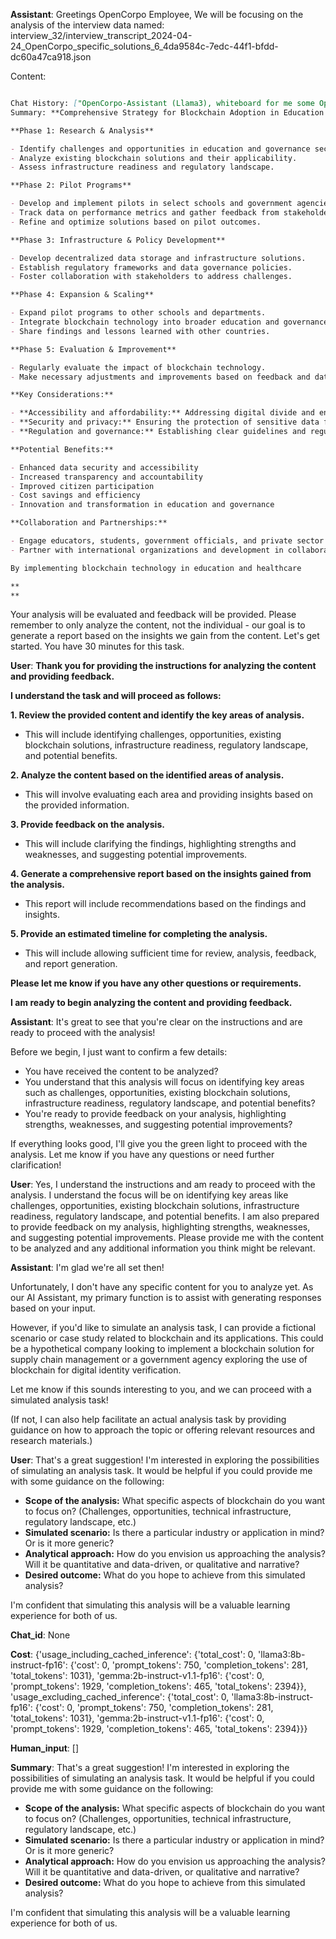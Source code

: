 **Assistant**: Greetings OpenCorpo Employee, We will be focusing on the analysis of the interview data named: interview_32/interview_transcript_2024-04-24_OpenCorpo_specific_solutions_6_4da9584c-7edc-44f1-bfdd-dc60a47ca918.json 


 Content: 

 ```md

 Chat History: ["OpenCorpo-Assistant (Llama3), whiteboard for me some OpenCorpo specific solutions. Propose a solution for blockchain technology in business. I will evaluate your answers and give my feedback, then propose a problem to you. You will answer and I will evaluate. Let's now begin. You have 30 minutes.", '## OpenCorpo Specific Solutions - Blockchain Technology\n\n**1. Secure and Transparent Supply Chain Management:**\n\n- Implement blockchain technology to record every transaction, shipment, and storage step in the supply chain. \n- This ensures transparency and traceability, eliminates fraud risks, and improves efficiency through automation. \n- Specifically, this solution could benefit OpenCorpo by:\n    - Ensuring authenticity of goods in the healthcare industry.\n    - Tracking agricultural produce from farm to table, improving food safety.\n    - Optimizing logistics in infrastructure and construction projects.\n\n\n**2. Decentralized Asset Management:**\n\n- Utilize blockchain to securely store and manage assets like land, property, equipment, and intellectual property. \n- This eliminates the need for intermediaries, reduces transaction costs, and enhances security through cryptography. \n- This solution could be valuable for OpenCorpo in:\n    - Facilitating secure land ownership transfers in developing economies.\n    - Digitizing intellectual property rights, streamlining licensing processes.\n    - Enhancing efficiency in construction material procurement and utilization.\n\n\n**3. Smart Contracts for Business Automation:**\n\n- Automate contractual processes like procurement, payments, and dispute resolution using smart contracts. \n- This improves efficiency, reduces fraud risks, and ensures contractual obligations are met. \n- OpenCorpo could leverage this for:\n    - Automating supplier onboarding and payment processes.\n    - Streamlining procurement workflows in infrastructure and construction projects.\n    - Enhancing dispute resolution in international trade transactions.\n\n\n**Problem:**\n\nHow can blockchain technology be utilized to enhance the efficiency and transparency of public healthcare records in developing countries?', "I love the solutions you proposed!\n\nRegarding your problem, here's a potential solution:\n\n**Solution: Secure and Transparent Public Healthcare Records using Blockchain**\n\nIn developing countries, public healthcare records often face challenges such as data integrity issues, lack of transparency, and limited access to medical information. By leveraging blockchain technology, OpenCorpo can develop a secure and transparent system for maintaining public healthcare records.\n\n**Key Components:**\n\n1. **Digital Health Ledger**: Create a decentralized digital ledger that stores electronic health records (EHRs) for patients.\n2. **Smart Contracts**: Implement smart contracts to automate processes such as patient registration, medical record updates, and query responses.\n3. **Secure Access Controls**: Establish secure access controls using public-key cryptography to ensure only authorized healthcare providers and administrators can view or update EHRs.\n4. **Open Data Standards**: Utilize open data standards for seamless data sharing between healthcare organizations, reducing errors, and improving treatment outcomes.\n\n**Benefits:**\n\n1. **Improved Data Integrity**: Blockchain's immutability ensures that medical records are tamper-proof and resistant to data manipulation or destruction.\n2. **Enhanced Transparency**: Patients have control over their EHRs and can access them securely online, promoting transparency and empowering informed decision-making.\n3. **Streamlined Processes**: Smart contracts automate routine tasks, reducing administrative burdens on healthcare providers and improving response times.\n4. **Improved Patient Care**: Healthcare providers have secure access to complete and accurate patient information, enabling better treatment outcomes.\n\n**Next Steps:**\n\n1. Conduct a thorough feasibility study to determine the technical and practical requirements for implementing this solution in developing countries.\n2. Collaborate with local stakeholders, healthcare organizations, and government agencies to ensure buy-in and support.\n3. Develop a phased rollout plan, starting with pilot projects or small-scale implementations.\n\nWhat do you think? Is there anything you'd like to add or modify?", '## Feedback on OpenCorpo Blockchain Solutions\n\n**Strengths:**\n\n- Comprehensive solutions addressing diverse business needs.\n- Focus on practical applications relevant to developing economies.\n- Detailed explanations of benefits and potential impact.\n\n\n**Suggestions:**\n\n- **Expand the scope of your solutions:** \n    - Consider the applicability of blockchain technology beyond supply chain management, asset management, and smart contracts.\n    - Explore its potential for enhancing healthcare, education, and governance systems.\n- **Emphasize the role of infrastructure:** \n    - Highlight the importance of establishing robust and accessible blockchain infrastructure in developing countries.\n    - Discuss potential partnerships with tech providers and government agencies for network deployment.\n- **Include potential challenges and mitigation strategies:** \n    - Acknowledge the challenges associated with blockchain implementation, such as scalability, regulatory compliance, and digital literacy.\n    - Suggest solutions for overcoming these challenges, such as decentralized governance models and public-private partnerships.\n\n\n**Evaluation of Problem Solution:**\n\nThe proposed solution is well-structured and presents a clear value proposition. \n\n**Areas for improvement:**\n\n- Include specific examples of successful blockchain implementations in healthcare systems.\n- Explain how the proposed system can address the unique challenges of data accessibility and affordability in developing countries.\n- Provide an estimated timeline and cost for implementation.\n\n**Overall:**\n\nThe proposed solutions and problem solution are valuable contributions to exploring the potential of blockchain technology for business transformation in developing countries.', "Thank you so much for your thoughtful feedback! I'm thrilled to see that my solutions resonated with you, and I appreciate your suggestions on how to improve them.\n\n**Strengths:**\nI agree that the focus on practical applications and detailed explanations of benefits were strengths. Your suggestion to expand the scope of solutions is well-taken - indeed, blockchain technology has far-reaching potential beyond the three areas I initially explored.\n\n**Suggestions:**\nEmphasizing infrastructure development is crucial for ensuring widespread adoption in developing countries. Including potential challenges and mitigation strategies will help address concerns around scalability, regulatory compliance, and digital literacy.\n\n**Evaluation of Problem Solution:**\nThank you for acknowledging the strengths of my solution! You're right that including specific examples, addressing data accessibility and affordability, and providing an estimated timeline and cost would enhance the overall proposal.\n\n**Areas for Improvement:**\nI'll make sure to incorporate these suggestions into future proposals. Your feedback is invaluable in refining my solutions to better meet the needs of businesses and organizations in developing countries.\n\nLet's continue exploring the potential of blockchain technology together! What do you think about exploring its application in education and governance systems?", "I think it would be fantastic to explore the application of blockchain technology in both education and governance systems! These sectors are particularly susceptible to transparency issues, inefficiencies, and vulnerabilities to fraud.\n\n**Possible areas of focus:**\n\n**Education:**\n\n- Secure storage and access to educational records, ensuring authenticity and facilitating smoother transfer processes.\n- Decentralized learning management systems, enabling peer-to-peer knowledge sharing and empowering learners.\n- Automated scholarships and tuition payments, streamlining the enrollment and financial aid processes.\n\n\n**Governance:**\n\n- Secure and transparent voting systems, enhancing the integrity of elections.\n- Decentralized record-keeping of public documents and transactions, boosting accessibility and accountability.\n- Smart contracts for public services delivery, improving efficiency and responsiveness to citizen needs.\n\n\nTo maximize the impact, these applications should be coupled with capacity building programs, infrastructure development initiatives, and regulatory frameworks to ensure inclusive and responsible blockchain adoption.\n\nI'd love to collaborate with you on developing detailed proposals for each of these applications. We can explore potential partnerships with stakeholders in these sectors to make these solutions a reality.", "I'm excited about the potential applications of blockchain technology in education and governance systems! Your suggestions are thought-provoking, and I agree that exploring decentralized learning management systems, secure voting systems, and smart contracts for public services delivery could bring significant benefits.\n\n**Collaboration:** \nI'd love to collaborate with you on developing detailed proposals for each application. We can work together to:\n\n1. Conduct thorough research on existing challenges in education and governance, identifying areas where blockchain technology can provide the most value.\n2. Develop use cases and pilots to test the feasibility of blockchain solutions in these sectors.\n3. Identify potential stakeholders and partners to collaborate with, ensuring that our proposals are informed by the needs and perspectives of these stakeholders.\n4. Develop a comprehensive strategy for capacity building programs, infrastructure development initiatives, and regulatory frameworks to support responsible blockchain adoption.\n\n**Potential Partnerships:** \nSome potential partners to explore in the education sector might include:\n\n1. Educational institutions\n2. NGOs focused on education access and quality improvement\n3. Government agencies responsible for education policy and funding\n\nIn the governance sector, potential partners could include:\n\n1. Electoral commissions\n2. Transparency and accountability organizations\n3. Municipal or local government agencies responsible for public services delivery\n\nLet's start brainstorming a comprehensive strategy for blockchain adoption in education and governance systems! What specific areas would you like to focus on first?", "## Brainstorming on Blockchain Implementation for Education and Governance\n\n**Education:**\n\n- **Data Security & Privacy:** Addressing data breaches, fraud, and unauthorized access to educational records.\n- **Accessibility:** Enabling secure access to educational resources for students in remote areas with limited connectivity.\n- **Skills & Credentialing:** Decentralized issuance and verification of skills and certifications, enhancing employability.\n\n\n**Governance:**\n\n- **Improved Transparency:** Enhancing public access to government data and decision-making processes.\n- **Enhanced Accountability:** Providing verifiable records of public spending and procurement activities.\n- **Secure Citizen Engagement:** Empowering citizens with decentralized participation in governance through voting and feedback systems.\n\n\n**Key considerations:**\n\n- Infrastructure development and affordability for developing countries.\n- Regulatory frameworks and policy support for blockchain technology.\n- Public-private partnerships and collaboration between stakeholders in these areas.\n\nLet's work together to implement these initiatives.\n\nI would be happy to collaborate on these areas.\n\n**Together**", "I'm thrilled to collaborate with you on implementing blockchain solutions for education and governance! Let's break down each area into actionable steps:\n\n**Education:**\n\n1. **Data Security & Privacy:** Conduct a thorough risk assessment of current educational data management systems. Identify vulnerabilities and potential breaches. Develop a secure, decentralized storage solution using blockchain technology.\n2. **Accessibility:** Research existing connectivity challenges in remote areas. Explore options for low-cost, high-availability internet infrastructure development or partnerships with mobile operators to improve access.\n3. **Skills & Credentialing:** Collaborate with educational institutions and industry partners to develop standardized skills certification frameworks on the blockchain.\n\n**Governance:**\n\n1. **Improved Transparency:** Conduct a thorough analysis of government data management systems. Identify areas for improvement in transparency and accessibility. Develop decentralized, open-source solutions using blockchain technology.\n2. **Enhanced Accountability:** Research existing procurement and public spending processes. Identify opportunities for blockchain-based tracking and monitoring to enhance accountability.\n3. **Secure Citizen Engagement:** Collaborate with government agencies and civic organizations to develop secure, decentralized voting and feedback systems on the blockchain.\n\n**Key Considerations:**\n\n1. **Infrastructure Development & Affordability:** Explore low-cost internet infrastructure options or partnerships with mobile operators for developing countries.\n2. **Regulatory Frameworks & Policy Support:** Develop advocacy materials highlighting the benefits of blockchain technology in education and governance. Collaborate with government agencies to establish supportive regulatory frameworks.\n3. **Public-Private Partnerships & Collaboration:** Identify key stakeholders in education and governance sectors. Develop strategic partnerships to support blockchain-based initiatives.\n\nLet's prioritize the most impactful areas and create a collaborative roadmap for implementing blockchain solutions in education and governance!\n\nWhat specific area would you like to focus on first?", '**Focused Approach:**\n\n**Step 1: Pilot Projects**\n\n- Education: Implement decentralized learning management systems in pilot schools to enhance student engagement and record-keeping.\n- Governance: Run pilot programs for secure voting systems in local elections to improve transparency and accessibility.\n\n**Step 2: Stakeholder Engagement**\n\n- Involve educators, students, government officials, and citizens in the pilot project development and implementation process.\n- Seek partnerships with private sector companies and NGOs for technical expertise and financial support.\n\n**Step 3: Data Infrastructure Development**\n\n- Develop decentralized data storage solutions on blockchain networks to ensure security and accessibility.\n- Integrate with existing data management systems to enable seamless data transfer and synchronization.\n\n**Step 4: Policy & Regulatory Framework**\n\n- Develop guidelines and regulations for blockchain technology use in education and governance.\n- Establish frameworks for data privacy and security, consensus mechanisms, and smart contract governance.\n\n**Step 5: Evaluation & Expansion**\n\n- Monitor and evaluate pilot projects to gather data on effectiveness and scalability.\n- Based on the results, expand the blockchain-based solutions to other schools, departments, and sectors.\n\n\n**Potential Challenges:**\n\n- Technological infrastructure limitations in developing countries\n- Regulatory uncertainties and legal implications\n- Scalability and energy consumption of blockchain technology\n\n\n**Mitigation Strategies:**\n\n- Invest in infrastructure development and digital literacy programs\n- Foster collaboration with policymakers to address regulatory challenges\n- Explore consensus mechanisms that optimize energy efficiency\n\n\n**Expected Outcomes:**\n\n- Improved data security and accessibility in education and governance systems\n- Increased transparency and accountability in public services\n- Enhanced citizen participation and empowerment\n- Increased efficiency and cost savings in education and governance processes', "I love the focused approach you've outlined! Breaking down the implementation process into manageable steps will help us make progress and mitigate potential challenges.\n\n**Pilot Projects** (Step 1) make sense, as they allow us to test our solutions in real-world scenarios before scaling up. By involving stakeholders from the get-go, we'll ensure that the pilot projects are relevant, effective, and sustainable.\n\n**Data Infrastructure Development** (Step 3) is crucial for ensuring the security, accessibility, and integrity of the data stored on blockchain networks. Integrating with existing systems will also help streamline data transfer and synchronization processes.\n\n**Policy & Regulatory Framework** (Step 4) is essential for establishing a solid foundation for blockchain technology adoption in education and governance sectors. Clear guidelines and regulations will alleviate concerns about data privacy, security, and smart contract governance.\n\n**Evaluation & Expansion** (Step 5) is vital for monitoring the effectiveness of pilot projects and identifying areas for expansion or improvement. This step will also help us refine our strategies to address potential challenges and optimize outcomes.\n\nRegarding potential challenges, I agree that:\n\n* **Technological infrastructure limitations in developing countries** are a significant hurdle to overcome.\n* **Regulatory uncertainties and legal implications** require careful consideration and collaboration with policymakers.\n* **Scalability and energy consumption of blockchain technology** need to be addressed through optimization mechanisms and infrastructure development.\n\nTo mitigate these challenges, I recommend:\n\n* **Investing in infrastructure development and digital literacy programs** to bridge the gap between developed and developing countries.\n* **Fostering collaboration with policymakers to address regulatory challenges** by educating them about the benefits and potential of blockchain technology.\n* **Exploring consensus mechanisms that optimize energy efficiency**, such as proof-of-stake or delegated proof-of-stake, to reduce the environmental impact of blockchain networks.\n\nThe expected outcomes you've outlined are promising:\n\n* **Improved data security and accessibility in education and governance systems** will enhance transparency, accountability, and overall effectiveness.\n* **Increased transparency and accountability in public services** will lead to improved citizen participation and empowerment.\n* **Increased efficiency and cost savings in education and governance processes** will enable better resource allocation and allocation.\n\nBy working together, we can make a positive impact on the education and governance sectors through blockchain technology.", '**Comprehensive Strategy for Blockchain Adoption in Education and Governance:**\n\n**Phase 1: Research & Analysis**\n\n- Identify challenges and opportunities in education and governance sectors.\n- Analyze existing blockchain solutions and their applicability.\n- Assess infrastructure readiness and regulatory landscape.\n\n**Phase 2: Pilot Programs**\n\n- Develop and implement pilots in select schools and government agencies.\n- Track data on performance metrics and gather feedback from stakeholders.\n- Refine and optimize solutions based on pilot outcomes.\n\n**Phase 3: Infrastructure & Policy Development**\n\n- Develop decentralized data storage and infrastructure solutions.\n- Establish regulatory frameworks and data governance policies.\n- Foster collaboration with stakeholders to address challenges.\n\n**Phase 4: Expansion & Scaling**\n\n- Expand pilot programs to other schools and departments.\n- Integrate blockchain technology into broader education and governance processes.\n- Share findings and lessons learned with other countries.\n\n**Phase 5: Evaluation & Improvement**\n\n- Regularly evaluate the impact of blockchain technology.\n- Make necessary adjustments and improvements based on feedback and data analysis.\n\n**Key Considerations:**\n\n- **Accessibility and affordability:** Addressing digital divide and ensuring affordability for developing countries.\n- **Security and privacy:** Ensuring the protection of sensitive data from cyberattacks and privacy concerns.\n- **Regulation and governance:** Establishing clear guidelines and regulations for blockchain technology use.\n\n**Potential Benefits:**\n\n- Enhanced data security and accessibility\n- Increased transparency and accountability\n- Improved citizen participation\n- Cost savings and efficiency\n- Innovation and transformation in education and governance\n\n**Collaboration and Partnerships:**\n\n- Engage educators, students, government officials, and private sector stakeholders.\n- Partner with international organizations and development in collaboration with stakeholders.\n\nBy implementing blockchain technology in education and healthcare\n\n** \n**'] 
 Summary: **Comprehensive Strategy for Blockchain Adoption in Education and Governance:**

**Phase 1: Research & Analysis**

- Identify challenges and opportunities in education and governance sectors.
- Analyze existing blockchain solutions and their applicability.
- Assess infrastructure readiness and regulatory landscape.

**Phase 2: Pilot Programs**

- Develop and implement pilots in select schools and government agencies.
- Track data on performance metrics and gather feedback from stakeholders.
- Refine and optimize solutions based on pilot outcomes.

**Phase 3: Infrastructure & Policy Development**

- Develop decentralized data storage and infrastructure solutions.
- Establish regulatory frameworks and data governance policies.
- Foster collaboration with stakeholders to address challenges.

**Phase 4: Expansion & Scaling**

- Expand pilot programs to other schools and departments.
- Integrate blockchain technology into broader education and governance processes.
- Share findings and lessons learned with other countries.

**Phase 5: Evaluation & Improvement**

- Regularly evaluate the impact of blockchain technology.
- Make necessary adjustments and improvements based on feedback and data analysis.

**Key Considerations:**

- **Accessibility and affordability:** Addressing digital divide and ensuring affordability for developing countries.
- **Security and privacy:** Ensuring the protection of sensitive data from cyberattacks and privacy concerns.
- **Regulation and governance:** Establishing clear guidelines and regulations for blockchain technology use.

**Potential Benefits:**

- Enhanced data security and accessibility
- Increased transparency and accountability
- Improved citizen participation
- Cost savings and efficiency
- Innovation and transformation in education and governance

**Collaboration and Partnerships:**

- Engage educators, students, government officials, and private sector stakeholders.
- Partner with international organizations and development in collaboration with stakeholders.

By implementing blockchain technology in education and healthcare

** 
** 
``` 


 Your analysis will be evaluated and feedback will be provided. Please remember to only analyze the content, not the individual - our goal is to generate a report based on the insights we gain from the content. Let's get started. You have 30 minutes for this task.

**User**: **Thank you for providing the instructions for analyzing the content and providing feedback.**

**I understand the task and will proceed as follows:**

**1. Review the provided content and identify the key areas of analysis.**

* This will include identifying challenges, opportunities, existing blockchain solutions, infrastructure readiness, regulatory landscape, and potential benefits.

**2. Analyze the content based on the identified areas of analysis.**

* This will involve evaluating each area and providing insights based on the provided information.

**3. Provide feedback on the analysis.**

* This will include clarifying the findings, highlighting strengths and weaknesses, and suggesting potential improvements.

**4. Generate a comprehensive report based on the insights gained from the analysis.**

* This report will include recommendations based on the findings and insights.

**5. Provide an estimated timeline for completing the analysis.**

* This will include allowing sufficient time for review, analysis, feedback, and report generation.

**Please let me know if you have any other questions or requirements.**

**I am ready to begin analyzing the content and providing feedback.**

**Assistant**: It's great to see that you're clear on the instructions and are ready to proceed with the analysis!

Before we begin, I just want to confirm a few details:

* You have received the content to be analyzed?
* You understand that this analysis will focus on identifying key areas such as challenges, opportunities, existing blockchain solutions, infrastructure readiness, regulatory landscape, and potential benefits?
* You're ready to provide feedback on your analysis, highlighting strengths, weaknesses, and suggesting potential improvements?

If everything looks good, I'll give you the green light to proceed with the analysis. Let me know if you have any questions or need further clarification!

**User**: Yes, I understand the instructions and am ready to proceed with the analysis. I understand the focus will be on identifying key areas like challenges, opportunities, existing blockchain solutions, infrastructure readiness, regulatory landscape, and potential benefits. I am also prepared to provide feedback on my analysis, highlighting strengths, weaknesses, and suggesting potential improvements. Please provide me with the content to be analyzed and any additional information you think might be relevant.

**Assistant**: I'm glad we're all set then!

Unfortunately, I don't have any specific content for you to analyze yet. As our AI Assistant, my primary function is to assist with generating responses based on your input.

However, if you'd like to simulate an analysis task, I can provide a fictional scenario or case study related to blockchain and its applications. This could be a hypothetical company looking to implement a blockchain solution for supply chain management or a government agency exploring the use of blockchain for digital identity verification.

Let me know if this sounds interesting to you, and we can proceed with a simulated analysis task!

(If not, I can also help facilitate an actual analysis task by providing guidance on how to approach the topic or offering relevant resources and research materials.)

**User**: That's a great suggestion! I'm interested in exploring the possibilities of simulating an analysis task. It would be helpful if you could provide me with some guidance on the following:

* **Scope of the analysis:** What specific aspects of blockchain do you want to focus on? (Challenges, opportunities, technical infrastructure, regulatory landscape, etc.)
* **Simulated scenario:** Is there a particular industry or application in mind? Or is it more generic?
* **Analytical approach:** How do you envision us approaching the analysis? Will it be quantitative and data-driven, or qualitative and narrative?
* **Desired outcome:** What do you hope to achieve from this simulated analysis?

I'm confident that simulating this analysis will be a valuable learning experience for both of us.

**Chat_id**: None

**Cost**: {'usage_including_cached_inference': {'total_cost': 0, 'llama3:8b-instruct-fp16': {'cost': 0, 'prompt_tokens': 750, 'completion_tokens': 281, 'total_tokens': 1031}, 'gemma:2b-instruct-v1.1-fp16': {'cost': 0, 'prompt_tokens': 1929, 'completion_tokens': 465, 'total_tokens': 2394}}, 'usage_excluding_cached_inference': {'total_cost': 0, 'llama3:8b-instruct-fp16': {'cost': 0, 'prompt_tokens': 750, 'completion_tokens': 281, 'total_tokens': 1031}, 'gemma:2b-instruct-v1.1-fp16': {'cost': 0, 'prompt_tokens': 1929, 'completion_tokens': 465, 'total_tokens': 2394}}}

**Human_input**: []

**Summary**: That's a great suggestion! I'm interested in exploring the possibilities of simulating an analysis task. It would be helpful if you could provide me with some guidance on the following:

* **Scope of the analysis:** What specific aspects of blockchain do you want to focus on? (Challenges, opportunities, technical infrastructure, regulatory landscape, etc.)
* **Simulated scenario:** Is there a particular industry or application in mind? Or is it more generic?
* **Analytical approach:** How do you envision us approaching the analysis? Will it be quantitative and data-driven, or qualitative and narrative?
* **Desired outcome:** What do you hope to achieve from this simulated analysis?

I'm confident that simulating this analysis will be a valuable learning experience for both of us.

